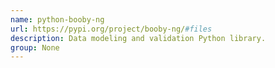 ```yaml
---
name: python-booby-ng
url: https://pypi.org/project/booby-ng/#files
description: Data modeling and validation Python library.
group: None
---
```

